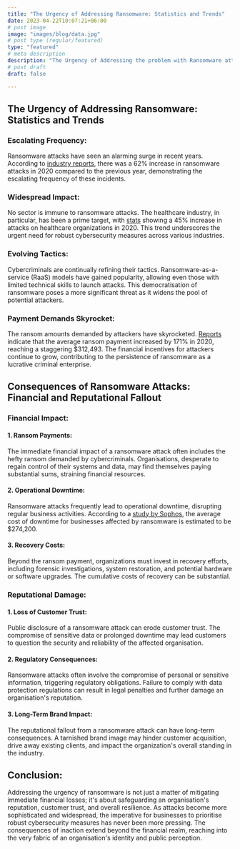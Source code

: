 ```yaml
---
title: "The Urgency of Addressing Ransomware: Statistics and Trends"
date: 2023-04-22T10:07:21+06:00
# post image
image: "images/blog/data.jpg"
# post type (regular/featured)
type: "featured"
# meta description
description: "The Urgency of Addressing the problem with Ransomware attacks: Statistics and Trends"
# post draft
draft: false

---
```


## The Urgency of Addressing Ransomware: Statistics and Trends

### Escalating Frequency:
Ransomware attacks have seen an alarming surge in recent years. According to [industry reports](https://www.cybintsolutions.com/cyber-security-facts-stats/), there was a 62% increase in ransomware attacks in 2020 compared to the previous year, demonstrating the escalating frequency of these incidents.

### Widespread Impact:
No sector is immune to ransomware attacks. The healthcare industry, in particular, has been a prime target, with [stats](https://www.healthcareitnews.com/news/hospitals-fall-victim-nationwide-ransomware-attacks) showing a 45% increase in attacks on healthcare organizations in 2020. This trend underscores the urgent need for robust cybersecurity measures across various industries.

### Evolving Tactics:
Cybercriminals are continually refining their tactics. Ransomware-as-a-service (RaaS) models have gained popularity, allowing even those with limited technical skills to launch attacks. This democratisation of ransomware poses a more significant threat as it widens the pool of potential attackers.

### Payment Demands Skyrocket:
The ransom amounts demanded by attackers have skyrocketed. [Reports](https://blog.malwarebytes.com/reports/2021-state-of-malware-report/) indicate that the average ransom payment increased by 171% in 2020, reaching a staggering $312,493. The financial incentives for attackers continue to grow, contributing to the persistence of ransomware as a lucrative criminal enterprise.

## Consequences of Ransomware Attacks: Financial and Reputational Fallout

### Financial Impact:

#### 1. Ransom Payments:
The immediate financial impact of a ransomware attack often includes the hefty ransom demanded by cybercriminals. Organisations, desperate to regain control of their systems and data, may find themselves paying substantial sums, straining financial resources.

#### 2. Operational Downtime:
Ransomware attacks frequently lead to operational downtime, disrupting regular business activities. According to a [study by Sophos](https://www.sophos.com/en-us/medialibrary/PDFs/technical%20papers/sophos-ransomware-attacks-in-2020-and-the-road-ahead-wp.pdf), the average cost of downtime for businesses affected by ransomware is estimated to be $274,200.

#### 3. Recovery Costs:
Beyond the ransom payment, organizations must invest in recovery efforts, including forensic investigations, system restoration, and potential hardware or software upgrades. The cumulative costs of recovery can be substantial.

### Reputational Damage:

#### 1. Loss of Customer Trust:
Public disclosure of a ransomware attack can erode customer trust. The compromise of sensitive data or prolonged downtime may lead customers to question the security and reliability of the affected organisation.

#### 2. Regulatory Consequences:
Ransomware attacks often involve the compromise of personal or sensitive information, triggering regulatory obligations. Failure to comply with data protection regulations can result in legal penalties and further damage an organisation's reputation.

#### 3. Long-Term Brand Impact:
The reputational fallout from a ransomware attack can have long-term consequences. A tarnished brand image may hinder customer acquisition, drive away existing clients, and impact the organization's overall standing in the industry.

## Conclusion:

Addressing the urgency of ransomware is not just a matter of mitigating immediate financial losses; it's about safeguarding an organisation's reputation, customer trust, and overall resilience. As attacks become more sophisticated and widespread, the imperative for businesses to prioritise robust cybersecurity measures has never been more pressing. The consequences of inaction extend beyond the financial realm, reaching into the very fabric of an organisation's identity and public perception.
